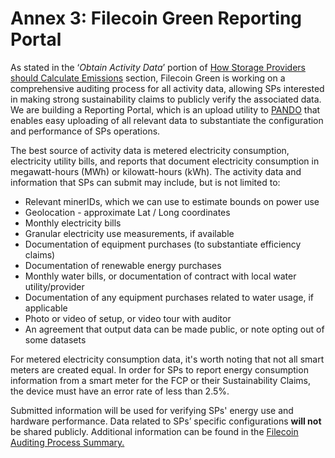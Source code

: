 # Annex 3: Filecoin Green Reporting Portal

As stated in the ‘_Obtain Activity Data_’ portion of [How Storage Providers should Calculate Emissions](https://docs.google.com/document/d/1neZhOecLC8\_03dnpY3yXwyhUihHx9PgONITH4sbeUo4/edit#bookmark=id.gth8sf352989) section, Filecoin Green is working on a comprehensive auditing process for all activity data, allowing SPs interested in making strong sustainability claims to publicly verify the associated data. We are building a Reporting Portal, which is an upload utility to [PANDO](https://github.com/kenlabs/pando) that enables easy uploading of all relevant data to substantiate the configuration and performance of SPs operations.

The best source of activity data is metered electricity consumption, electricity utility bills, and reports that document electricity consumption in megawatt-hours (MWh) or kilowatt-hours (kWh). The activity data and information that SPs can submit may include, but is not limited to:&#x20;

* Relevant minerIDs, which we can use to estimate bounds on power use
* Geolocation - approximate Lat / Long coordinates
* Monthly electricity bills
* Granular electricity use measurements, if available
* Documentation of equipment purchases (to substantiate efficiency claims)
* Documentation of renewable energy purchases
* Monthly water bills, or documentation of contract with local water utility/provider
* Documentation of any equipment purchases related to water usage, if applicable
* Photo or video of setup, or video tour with auditor
* An agreement that output data can be made public, or note opting out of some datasets

For metered electricity consumption data, it's worth noting that not all smart meters are created equal. In order for SPs to report energy consumption information from a smart meter for the FCP or their Sustainability Claims, the device must have an error rate of less than 2.5%.

Submitted information will be used for verifying SPs' energy use and hardware performance. Data related to SPs’ specific configurations **will not** be shared publicly. Additional information can be found in the [Filecoin Auditing Process Summary.](https://docs.google.com/document/d/1QTm8Ha2eWsTO2iFX19x98EUjrjTFISZ1uC58yOdDbhQ/edit?usp=sharing)
